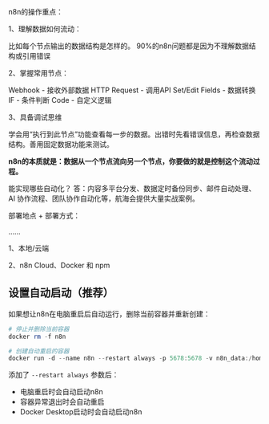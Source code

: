 n8n的操作重点：

1、理解数据如何流动：

比如每个节点输出的数据结构是怎样的。
90%的n8n问题都是因为不理解数据结构或引用错误

2、掌握常用节点：

Webhook - 接收外部数据
HTTP Request - 调用API
Set/Edit Fields - 数据转换
IF - 条件判断
Code - 自定义逻辑

3、具备调试思维

学会用“执行到此节点”功能查看每一步的数据。出错时先看错误信息，再检查数据结构。善用固定数据功能来测试。

**n8n的本质就是：数据从一个节点流向另一个节点，你要做的就是控制这个流动过程。**

 

能实现哪些自动化？
答：内容多平台分发、数据定时备份同步、邮件自动处理、AI 协作流程、团队协作自动化等，航海会提供大量实战案例。



部署地点 + 部署方式：

……

1、本地/云端

2、n8n Cloud、Docker 和 npm



## 设置自动启动（推荐）

如果想让n8n在电脑重启后自动运行，删除当前容器并重新创建：

```powershell
# 停止并删除当前容器
docker rm -f n8n

# 创建自动重启的容器
docker run -d --name n8n --restart always -p 5678:5678 -v n8n_data:/home/node/.n8n n8nio/n8n
```

添加了 `--restart always` 参数后：

- 电脑重启时会自动启动n8n
- 容器异常退出时会自动重启
- Docker Desktop启动时会自动启动n8n

